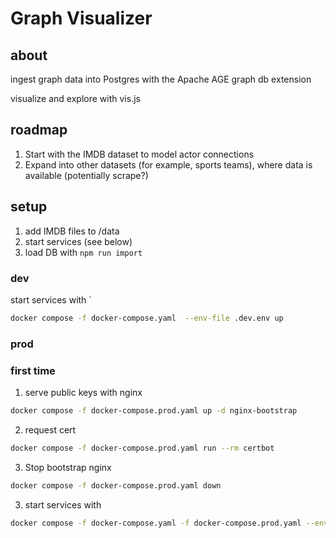 # Graph Visualizer

## about
ingest graph data into Postgres with the Apache AGE graph db extension

visualize and explore with vis.js

## roadmap 
1. Start with the IMDB dataset to model actor connections
2. Expand into other datasets (for example, sports teams), where data is available (potentially scrape?)

## setup
1. add IMDB files to /data
2. start services (see below)
3. load DB with `npm run import`

### dev
start services with `
```bash
docker compose -f docker-compose.yaml  --env-file .dev.env up
```

### prod

### first time
1. serve public keys with nginx
```bash
docker compose -f docker-compose.prod.yaml up -d nginx-bootstrap
```
2. request cert
```bash
docker compose -f docker-compose.prod.yaml run --rm certbot
```

3. Stop bootstrap nginx
```bash
docker compose -f docker-compose.prod.yaml down
```

3. start services with
```bash
docker compose -f docker-compose.yaml -f docker-compose.prod.yaml --env-file .prod.env up -d
```